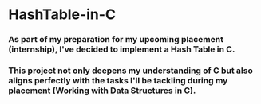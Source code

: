 # HashTable-in-C

### As part of my preparation for my upcoming placement (internship), I've decided to implement a Hash Table in C.

### This project not only deepens my understanding of C but also aligns perfectly with the tasks I'll be tackling during my placement (Working with Data Structures in C).
